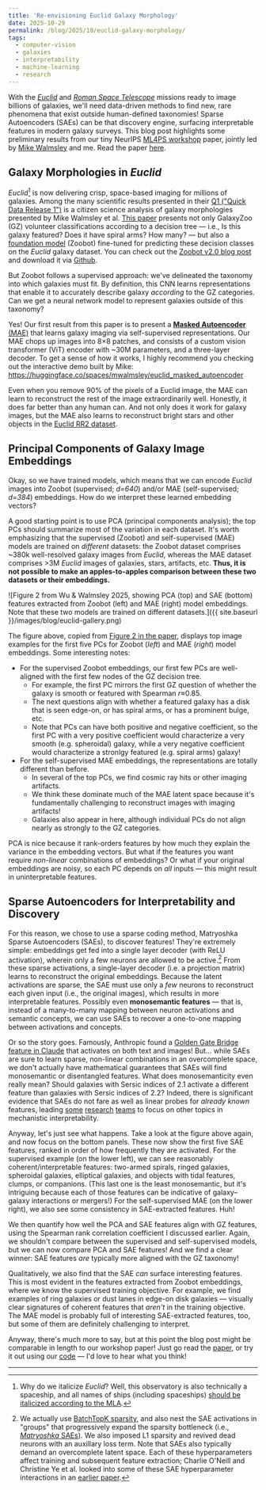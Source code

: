 ```yaml
---
title: 'Re-envisioning Euclid Galaxy Morphology'
date: 2025-10-29
permalink: /blog/2025/10/euclid-galaxy-morphology/
tags:
  - computer-vision
  - galaxies
  - interpretability
  - machine-learning
  - research
---
```


With the [*Euclid*](https://www.cosmos.esa.int/web/euclid) and [*Roman Space Telescope*](https://science.nasa.gov/mission/roman-space-telescope/) missions ready to image billions of galaxies, we'll need data-driven methods to find new, rare phenomena that exist outside human-defined taxonomies! Sparse Autoencoders (SAEs) can be that discovery engine, surfacing interpretable features in modern galaxy surveys. This blog post highlights some preliminary results from our tiny NeurIPS [ML4PS workshop](https://ml4physicalsciences.github.io/2025/) paper, jointly led by [Mike Walmsley](https://walmsley.dev/) and me. Read the paper [here](https://arxiv.org/abs/2510.23749).

## Galaxy Morphologies in ***Euclid***

*Euclid*[^1] is now delivering crisp, space-based imaging for millions of galaxies. Among the many scientific results presented in their [Q1 ("Quick Data Release 1")](https://www.euclid-ec.org/science/q1/) is a citizen science analysis of galaxy morphologies presented by Mike Walmsley et al. [This paper](https://arxiv.org/abs/2503.15310) presents not only GalaxyZoo (GZ) volunteer classifications according to a decision tree — i.e., Is this galaxy featured? Does it have spiral arms? How many? — but also a [foundation model](https://jwuphysics.github.io/blog/2025/05/foundation-models-in-astronomy/) (Zoobot) fine-tuned for predicting these decision classes on the *Euclid* galaxy dataset. You can check out the [Zoobot v2.0 blog post](https://walmsley.dev/posts/zoobot-scaling-laws) and download it via [Github](https://github.com/mwalmsley/zoobot).

But Zoobot follows a supervised approach: we've delineated the taxonomy into which galaxies must fit. By definition, this CNN learns representations that enable it to accurately describe galaxy *according* to the GZ categories. Can we get a neural network model to represent galaxies outside of this taxonomy?

Yes! Our first result from this paper is to present a [**Masked Autoencoder** (MAE)](https://huggingface.co/mwalmsley/euclid-rr2-mae) that learns galaxy imaging via self-supervised representations. Our MAE chops up images into 8×8 patches, and consists of a custom vision transformer (ViT) encoder with ~30M parameters, and a three-layer decoder. To get a sense of how it works, I highly recommend you checking out the interactive demo built by Mike: https://huggingface.co/spaces/mwalmsley/euclid_masked_autoencoder

Even when you remove 90% of the pixels of a Euclid image, the MAE can learn to reconstruct the rest of the image extraordinarily well. Honestly, it does far better than any human can. And not only does it work for galaxy images, but the MAE also learns to reconstruct bright stars and other objects in the [Euclid RR2 dataset](https://huggingface.co/datasets/mwalmsley/euclid_rr2).

## Principal Components of Galaxy Image Embeddings

Okay, so we have trained models, which means that we can encode *Euclid* images into Zoobot (supervised; *d=640*) and/or MAE (self-supervised; *d=384*) embeddings. How do we interpret these learned embedding vectors?

A good starting point is to use PCA (principal components analysis); the top PCs should summarize most of the variation in each dataset. It's worth emphasizing that the supervised (Zoobot) and self-supervised (MAE) models are trained on *different* datasets: the Zoobot dataset comprises ~380k well-resolved galaxy images from *Euclid*, whereas the MAE dataset comprises >3M *Euclid* images of galaxies, stars, artifacts, etc. **Thus, it is not possible to make an apples-to-apples comparison between these two datasets or their embeddings.**

![Figure 2 from Wu & Walmsley 2025, showing PCA (top) and SAE (bottom) features extracted from Zoobot (left) and MAE (right) model embeddings. Note that these two models are trained on different datasets.]({{ site.baseurl }}/images/blog/euclid-gallery.png)

The figure above, copied from [Figure 2 in the paper](https://arxiv.org/abs/2510.23749), displays top image examples for the first five PCs for Zoobot (*left*) and MAE (*right*) model embeddings. Some interesting notes:
- For the supervised Zoobot embeddings, our first few PCs are well-aligned with the first few nodes of the GZ decision tree. 
  - For example, the first PC mirrors the first GZ question of whether the galaxy is smooth or featured with Spearman *r*≈0.85.
  - The next questions align with whether a featured galaxy has a disk that is seen edge-on, or has spiral arms, or has a prominent bulge, etc.
  - Note that PCs can have both positive and negative coefficient, so the first PC with a very positive coefficient would characterize a very smooth (e.g. spheroidal) galaxy, while a very negative coefficient would characterize a stronlgy featured (e.g. spiral arms) galaxy!
- For the self-supervised MAE embeddings, the representations are totally different than before.
  - In several of the top PCs, we find cosmic ray hits or other imaging artifacts. 
  - We think these dominate much of the MAE latent space because it's fundamentally challenging to reconstruct images with imaging artifacts!
  - Galaxies also appear in here, although individual PCs do not align nearly as strongly to the GZ categories.

PCA is nice because it rank-orders features by how much they explain the variance in the embedding vectors. But what if the features you want require *non-linear* combinations of embeddings? Or what if your original embeddings are noisy, so each PC depends on *all* inputs — this might result in uninterpretable features.

## Sparse Autoencoders for Interpretability and Discovery

For this reason, we chose to use a sparse coding method, Matryoshka Sparse Autoencoders (SAEs), to discover features! They're extremely simple: embeddings get fed into a single layer decoder (with ReLU activation), wherein only a few neurons are allowed to be active.[^2] From these sparse activations, a single-layer decoder (i.e. a projection matrix) learns to reconstruct the original embeddings. Because the latent activations are sparse, the SAE must use only a *few* neurons to reconstruct each given input (i.e., the original images), which results in more interpretable features. Possibly even **monosemantic features** — that is, instead of a many-to-many mapping between neuron activations and semantic concepts, we can use SAEs to recover a one-to-one mapping between activations and concepts.

Or so the story goes. Famously, Anthropic found a [Golden Gate Bridge feature in Claude](https://transformer-circuits.pub/2024/scaling-monosemanticity/) that activates on both text and images! But... while SAEs are sure to learn sparse, non-linear combinations in an overcomplete space, we don't actually have mathematical guarantees that SAEs will find monosemantic or disentangled features. What does monosemanticity even really mean? Should galaxies with Sersic indices of 2.1 activate a different feature than galaxies with Sersic indices of 2.2? Indeed, there is significant evidence that SAEs do not fare as well as linear probes for *already known* features, leading [some](https://deepmindsafetyresearch.medium.com/negative-results-for-sparse-autoencoders-on-downstream-tasks-and-deprioritising-sae-research-6cadcfc125b9) [research](https://www.alignmentforum.org/posts/osNKnwiJWHxDYvQTD/takeaways-from-our-recent-work-on-sae-probing) [teams](https://arxiv.org/abs/2501.17148) to focus on other topics in mechanistic interpretability.

Anyway, let's just see what happens. Take a look at the figure above again, and now focus on the bottom panels. These now show the first five SAE features, ranked in order of how frequently they are activated. For the supervised example (on the lower left), we can see reasonably coherent/interpretable features: two-armed spirals, ringed galaxies, spheroidal galaxies, elliptical galaxies, and objects with tidal features, clumps, or companions. (This last one is the least monosemantic, but it's intriguing because each of those features can be indicative of galaxy–galaxy interactions or mergers!) For the self-supervised MAE (on the lower right), we also see some consistency in SAE-extracted features. Huh!

We then quantify how well the PCA and SAE features align with GZ features, using the Spearman rank correlation coefficient I discussed earlier. Again, we shouldn't compare between the supervised and self-supervised models, but we can now compare PCA and SAE features! And we find a clear winner: SAE features *are* typically more aligned with the GZ taxonomy! 

Qualitatively, we also find that the SAE *can* surface interesting features. This is most evident in the features extracted from Zoobot embeddings, where we know the supervised training objective. For example, we find examples of ring galaxies or dust lanes in edge-on disk galaxies — visually clear signatures of coherent features that *aren't* in the training objective. The MAE model is probably full of interesting SAE-extracted features, too, but some of them are definitely challenging to interpret.

Anyway, there's much more to say, but at this point the blog post might be comparable in length to our workshop paper! Just go read the [paper](https://arxiv.org/abs/2510.23749), or try it out using our [code](https://github.com/jwuphysics/euclid-galaxy-morphology-saes) — I'd love to hear what you think!


---

[^1]: Why do we italicize *Euclid*? Well, this observatory is also technically a spaceship, and all names of ships (including spaceships) [should be italicized according to the MLA](https://style.mla.org/format-the-name-of-a-ship/).
[^2]: We actually use [BatchTopK sparsity](https://arxiv.org/abs/2412.06410), and also nest the SAE activations in "groups" that progressively expand the sparsity bottleneck (i.e., [*Matryoshka* SAEs](https://arxiv.org/abs/2503.17547)). We also imposed L1 sparsity and revived dead neurons with an auxillary loss term. Note that SAEs also typically demand an overcomplete latent space. Each of these hyperparameters affect training and subsequent feature extraction; Charlie O'Neill and Christine Ye et al. looked into some of these SAE hyperparameter interactions in an [earlier paper](https://arxiv.org/abs/2408.00657).